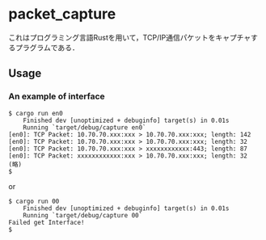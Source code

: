 # packet_capture
これはプログラミング言語Rustを用いて，TCP/IP通信パケットをキャプチャするプラグラムである．

## Usage
### An example of interface
~~~
$ cargo run en0
    Finished dev [unoptimized + debuginfo] target(s) in 0.01s
    Running `target/debug/capture en0`
[en0]: TCP Packet: 10.70.70.xxx:xxx > 10.70.70.xxx:xxx; length: 142
[en0]: TCP Packet: 10.70.70.xxx:xxx > 10.70.70.xxx:xxx; length: 32
[en0]: TCP Packet: 10.70.70.xxx:xxx > xxxxxxxxxxxx:443; length: 87
[en0]: TCP Packet: xxxxxxxxxxxx:xxx > 10.70.70.xxx:xxx; length: 32
(略)
$ 
~~~
or
~~~
$ cargo run 00
    Finished dev [unoptimized + debuginfo] target(s) in 0.01s
    Running `target/debug/capture 00`
Failed get Interface!
$ 
~~~
